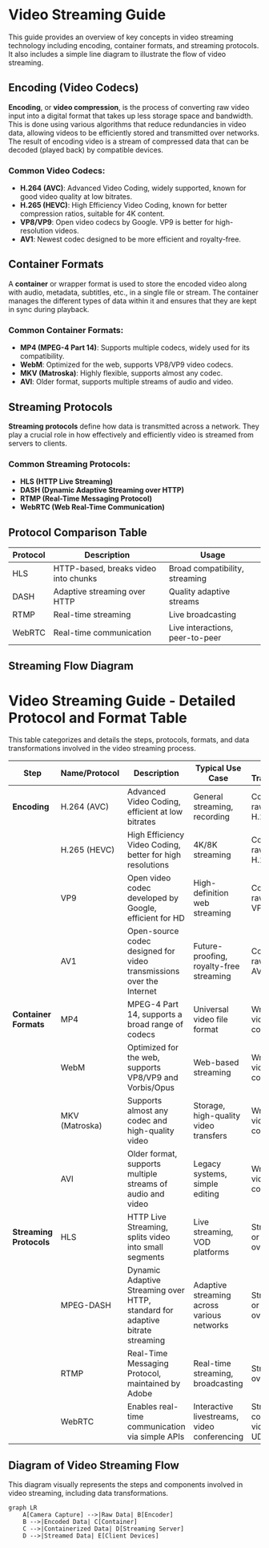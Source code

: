 # Video Streaming Guide

This guide provides an overview of key concepts in video streaming technology including encoding, container formats, and streaming protocols. It also includes a simple line diagram to illustrate the flow of video streaming.

## Encoding (Video Codecs)

**Encoding**, or **video compression**, is the process of converting raw video input into a digital format that takes up less storage space and bandwidth. This is done using various algorithms that reduce redundancies in video data, allowing videos to be efficiently stored and transmitted over networks. The result of encoding video is a stream of compressed data that can be decoded (played back) by compatible devices.


### Common Video Codecs:
- **H.264 (AVC)**: Advanced Video Coding, widely supported, known for good video quality at low bitrates.
- **H.265 (HEVC)**: High Efficiency Video Coding, known for better compression ratios, suitable for 4K content.
- **VP8/VP9**: Open video codecs by Google. VP9 is better for high-resolution videos.
- **AV1**: Newest codec designed to be more efficient and royalty-free.

## Container Formats

A **container** or wrapper format is used to store the encoded video along with audio, metadata, subtitles, etc., in a single file or stream. The container manages the different types of data within it and ensures that they are kept in sync during playback.

### Common Container Formats:
- **MP4 (MPEG-4 Part 14)**: Supports multiple codecs, widely used for its compatibility.
- **WebM**: Optimized for the web, supports VP8/VP9 video codecs.
- **MKV (Matroska)**: Highly flexible, supports almost any codec.
- **AVI**: Older format, supports multiple streams of audio and video.

## Streaming Protocols

**Streaming protocols** define how data is transmitted across a network. They play a crucial role in how effectively and efficiently video is streamed from servers to clients.

### Common Streaming Protocols:
- **HLS (HTTP Live Streaming)**
- **DASH (Dynamic Adaptive Streaming over HTTP)**
- **RTMP (Real-Time Messaging Protocol)**
- **WebRTC (Web Real-Time Communication)**

## Protocol Comparison Table

| Protocol | Description                          | Usage                        |
|----------|--------------------------------------|------------------------------|
| HLS      | HTTP-based, breaks video into chunks | Broad compatibility, streaming |
| DASH     | Adaptive streaming over HTTP         | Quality adaptive streams     |
| RTMP     | Real-time streaming                  | Live broadcasting            |
| WebRTC   | Real-time communication              | Live interactions, peer-to-peer |

## Streaming Flow Diagram

# Video Streaming Guide - Detailed Protocol and Format Table

This table categorizes and details the steps, protocols, formats, and data transformations involved in the video streaming process.

| Step                 | Name/Protocol            | Description                                                                                           | Typical Use Case                             | Data Transformation                        |
|----------------------|--------------------------|-------------------------------------------------------------------------------------------------------|----------------------------------------------|--------------------------------------------|
| **Encoding**         | H.264 (AVC)              | Advanced Video Coding, efficient at low bitrates                                                      | General streaming, recording                 | Compresses raw video to H.264 format       |
|                      | H.265 (HEVC)             | High Efficiency Video Coding, better for high resolutions                                             | 4K/8K streaming                              | Compresses raw video to H.265 format       |
|                      | VP9                      | Open video codec developed by Google, efficient for HD                                                | High-definition web streaming                | Compresses raw video to VP9 format         |
|                      | AV1                      | Open-source codec designed for video transmissions over the Internet                                  | Future-proofing, royalty-free streaming      | Compresses raw video to AV1 format         |
| **Container Formats**| MP4                      | MPEG-4 Part 14, supports a broad range of codecs                                                      | Universal video file format                  | Wraps encoded video in MP4 container       |
|                      | WebM                     | Optimized for the web, supports VP8/VP9 and Vorbis/Opus                                               | Web-based streaming                          | Wraps encoded video in WebM container      |
|                      | MKV (Matroska)           | Supports almost any codec and high-quality video                                                      | Storage, high-quality video transfers        | Wraps encoded video in MKV container       |
|                      | AVI                      | Older format, supports multiple streams of audio and video                                            | Legacy systems, simple editing               | Wraps encoded video in AVI container       |
| **Streaming Protocols**| HLS                    | HTTP Live Streaming, splits video into small segments                                                 | Live streaming, VOD platforms                | Streams MP4 or TS segments over HTTP       |
|                      | MPEG-DASH                | Dynamic Adaptive Streaming over HTTP, standard for adaptive bitrate streaming                        | Adaptive streaming across various networks   | Streams MP4 or TS segments over HTTP       |
|                      | RTMP                     | Real-Time Messaging Protocol, maintained by Adobe                                                     | Real-time streaming, broadcasting            | Streams FLV over TCP                       |
|                      | WebRTC                   | Enables real-time communication via simple APIs                                                       | Interactive livestreams, video conferencing  | Streams raw, compressed video over UDP/TCP |

## Diagram of Video Streaming Flow

This diagram visually represents the steps and components involved in video streaming, including data transformations.


```mermaid
graph LR
    A[Camera Capture] -->|Raw Data| B[Encoder]
    B -->|Encoded Data| C[Container]
    C -->|Containerized Data| D[Streaming Server]
    D -->|Streamed Data| E[Client Devices]
